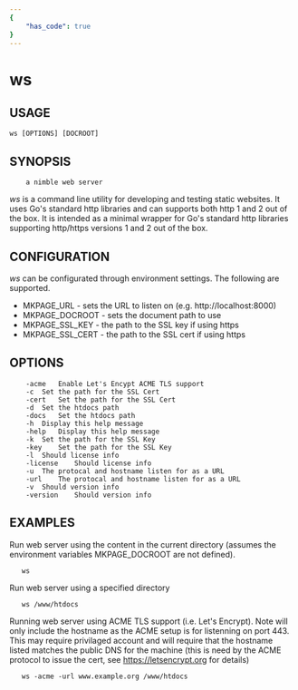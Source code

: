```yaml
---
{
    "has_code": true
}
---
```


# ws

## USAGE

    ws [OPTIONS] [DOCROOT]

## SYNOPSIS

```
	a nimble web server
```

_ws_ is a command line utility for developing and testing static websites.
It uses Go's standard http libraries and can supports both http 1 and 2
out of the box.  It is intended as a minimal wrapper for Go's standard
http libraries supporting http/https versions 1 and 2 out of the box.

## CONFIGURATION

_ws_ can be configurated through environment settings. The following are
supported.

+ MKPAGE_URL  - sets the URL to listen on (e.g. http://localhost:8000)
+ MKPAGE_DOCROOT - sets the document path to use
+ MKPAGE_SSL_KEY - the path to the SSL key if using https
+ MKPAGE_SSL_CERT - the path to the SSL cert if using https


## OPTIONS

```
	-acme	Enable Let's Encypt ACME TLS support
	-c	Set the path for the SSL Cert
	-cert	Set the path for the SSL Cert
	-d	Set the htdocs path
	-docs	Set the htdocs path
	-h	Display this help message
	-help	Display this help message
	-k	Set the path for the SSL Key
	-key	Set the path for the SSL Key
	-l	Should license info
	-license	Should license info
	-u	The protocal and hostname listen for as a URL
	-url	The protocal and hostname listen for as a URL
	-v	Should version info
	-version	Should version info
```


## EXAMPLES

Run web server using the content in the current directory
(assumes the environment variables MKPAGE_DOCROOT are not defined).

```
   ws
```

Run web server using a specified directory

```
   ws /www/htdocs
```

Running web server using ACME TLS support (i.e. Let's Encrypt).
Note will only include the hostname as the ACME setup is for
listenning on port 443. This may require privilaged account
and will require that the hostname listed matches the public
DNS for the machine (this is need by the ACME protocol to
issue the cert, see https://letsencrypt.org for details)

```
   ws -acme -url www.example.org /www/htdocs
```


